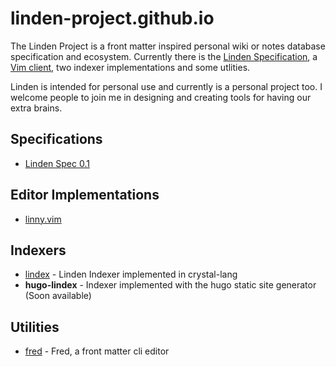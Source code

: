 # linden-project.github.io

The Linden Project is a front matter inspired personal wiki or notes database specification and ecosystem. Currently there is the [Linden Specification](https://github.com/linden-project/linden-spec), a [Vim client](https://github.com/mipmip/linny.vim), two indexer implementations and some utlities.

Linden is intended for personal use and currently is a personal project too. I welcome people to join me in designing and creating tools for having our extra brains.

## Specifications
- [Linden Spec 0.1](https://github.com/linden-project/linden-spec)

## Editor Implementations
- [linny.vim](https://github.com/mipmip/linny.vim)

## Indexers
- [lindex](https://github.com/linden-project/lindex) - Linden Indexer implemented in crystal-lang
- **hugo-lindex** - Indexer implemented with the hugo static site generator (Soon available)

## Utilities
- [fred](https://github.com/mipmip/fred) - Fred, a front matter cli editor 
